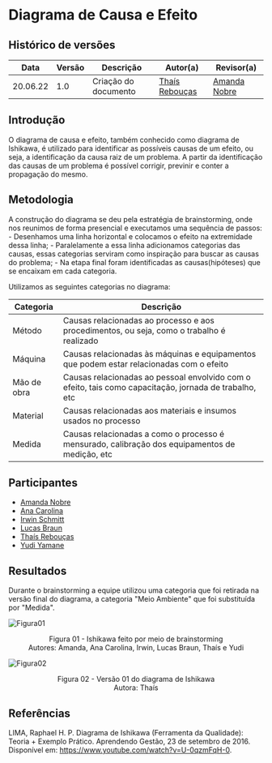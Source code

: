 # Diagrama de Causa e Efeito

## Histórico de versões
| Data     | Versão | Descrição            | Autor(a)                                      | Revisor(a)                                   |
| -------- | ------ | -------------------- | --------------------------------------------- | -------------------------------------------- |
| 20.06.22 | 1.0    | Criação do documento | [Thaís Rebouças](https://github.com/Thais-ra) | [Amanda Nobre](https://github.com/AmandaNbr) |

## Introdução

O diagrama de causa e efeito, também conhecido como diagrama de Ishikawa, é utilizado para identificar as possíveis causas de um efeito, ou seja, a identificação da causa raiz de um problema.
A partir da identificação das causas de um problema é possível corrigir, previnir e conter a propagação do mesmo.

## Metodologia

A construção do diagrama se deu pela estratégia de brainstorming, onde nos reunimos de forma presencial e executamos uma sequência de passos:
    - Desenhamos uma linha horizontal e colocamos o efeito na extremidade dessa linha;
    - Paralelamente a essa linha adicionamos categorias das causas, essas categorias serviram como inspiração para buscar as causas do problema;
    - Na etapa final foram identificadas as causas(hipóteses) que se encaixam em cada categoria.

Utilizamos as seguintes categorias no diagrama:

| Categoria   | Descrição                                                                                              |
| ----------- | ------------------------------------------------------------------------------------------------------ |
| Método      | Causas relacionadas ao processo e aos procedimentos, ou seja, como o trabalho é realizado              |
| Máquina     | Causas relacionadas às máquinas e equipamentos que podem estar relacionadas com o efeito               |
| Mão de obra | Causas relacionadas ao pessoal envolvido com o efeito, tais como capacitação, jornada de trabalho, etc |
| Material    | Causas relacionadas aos materiais e insumos usados no processo                                         |
| Medida      | Causas relacionadas a como o processo é mensurado, calibração dos equipamentos de medição, etc         |


## Participantes

- [Amanda Nobre](https://github.com/AmandaNbr)
- [Ana Carolina](https://github.com/AnaCarolinaRodriguesLeite)
- [Irwin Schmitt](https://github.com/irwinschmitt)
- [Lucas Braun](https://github.com/lbvx)
- [Thaís Rebouças](https://github.com/Thais-ra)
- [Yudi Yamane](https://github.com/yudi-azvd)

## Resultados

Durante o brainstorming a equipe utilizou uma categoria que foi retirada na versão final do diagrama, a categoria "Meio Ambiente" que foi substituída por "Medida".

![Figura01](https://user-images.githubusercontent.com/35047444/174613534-c71485bf-b963-4456-b72c-95d82703e952.jpeg)
<p align = "center"> 
Figura 01 - Ishikawa feito por meio de brainstorming <br>
Autores: Amanda, Ana Carolina, Irwin, Lucas Braun, Thaís e Yudi
</p>

![Figura02](https://user-images.githubusercontent.com/35047444/174613340-2c774cfa-f207-4de9-aa7c-59fe2fcac055.png)
<p align = "center"> 
Figura 02 - Versão 01 do diagrama de Ishikawa <br>
Autora: Thaís 
</p>

## Referências

LIMA, Raphael H. P. Diagrama de Ishikawa (Ferramenta da Qualidade): Teoria + Exemplo Prático. Aprendendo Gestão, 23 de setembro de 2016. Disponível em: https://www.youtube.com/watch?v=U-0qzmFqH-0.